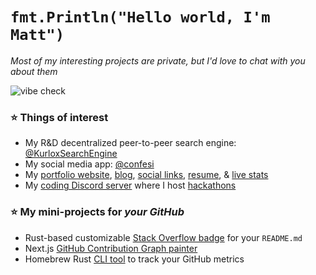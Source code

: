 # `fmt.Println("Hello world, I'm Matt")`

_Most of my interesting projects are private, but I'd love to chat with you about them_

![vibe check](https://github.com/mattrltrent/random_assets/actions/workflows/unit_tests.yml/badge.svg)

### ⭐️ Things of interest

- My R&D decentralized peer-to-peer search engine: [@KurloxSearchEngine](https://github.com/KurloxSearchEngine)
- My social media app: [@confesi](https://github.com/confesi)
- My [portfolio website](https://matthewtrent.me), [blog](https://matthewtrent.me/articles), [social links](https://matthewtrent.me/socials), [resume](https://matthewtrent.me/resume.pdf), & [live stats](https://matthewtrent.me/stats)
- My [coding Discord server](https://discord.gg/cWHnQFSfMy) where I host [hackathons](https://matthewtrent.me/series/covehack)

### ⭐️ My mini-projects for _**your GitHub**_

- Rust-based customizable [Stack Overflow badge](https://github.com/mattrltrent/stackoverflow_badge) for your `README.md` 
- Next.js [GitHub Contribution Graph painter](https://github.com/mattrltrent/github_painter)
- Homebrew Rust [CLI tool](https://github.com/mattrltrent/ghloc) to track your GitHub metrics

